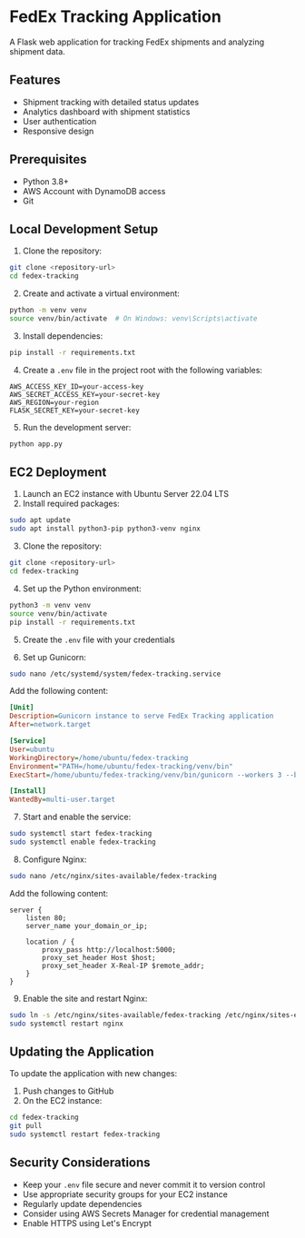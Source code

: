 # FedEx Tracking Application

A Flask web application for tracking FedEx shipments and analyzing shipment data.

## Features
- Shipment tracking with detailed status updates
- Analytics dashboard with shipment statistics
- User authentication
- Responsive design

## Prerequisites
- Python 3.8+
- AWS Account with DynamoDB access
- Git

## Local Development Setup

1. Clone the repository:
```bash
git clone <repository-url>
cd fedex-tracking
```

2. Create and activate a virtual environment:
```bash
python -m venv venv
source venv/bin/activate  # On Windows: venv\Scripts\activate
```

3. Install dependencies:
```bash
pip install -r requirements.txt
```

4. Create a `.env` file in the project root with the following variables:
```
AWS_ACCESS_KEY_ID=your-access-key
AWS_SECRET_ACCESS_KEY=your-secret-key
AWS_REGION=your-region
FLASK_SECRET_KEY=your-secret-key
```

5. Run the development server:
```bash
python app.py
```

## EC2 Deployment

1. Launch an EC2 instance with Ubuntu Server 22.04 LTS
2. Install required packages:
```bash
sudo apt update
sudo apt install python3-pip python3-venv nginx
```

3. Clone the repository:
```bash
git clone <repository-url>
cd fedex-tracking
```

4. Set up the Python environment:
```bash
python3 -m venv venv
source venv/bin/activate
pip install -r requirements.txt
```

5. Create the `.env` file with your credentials

6. Set up Gunicorn:
```bash
sudo nano /etc/systemd/system/fedex-tracking.service
```

Add the following content:
```ini
[Unit]
Description=Gunicorn instance to serve FedEx Tracking application
After=network.target

[Service]
User=ubuntu
WorkingDirectory=/home/ubuntu/fedex-tracking
Environment="PATH=/home/ubuntu/fedex-tracking/venv/bin"
ExecStart=/home/ubuntu/fedex-tracking/venv/bin/gunicorn --workers 3 --bind 0.0.0.0:5000 app:app

[Install]
WantedBy=multi-user.target
```

7. Start and enable the service:
```bash
sudo systemctl start fedex-tracking
sudo systemctl enable fedex-tracking
```

8. Configure Nginx:
```bash
sudo nano /etc/nginx/sites-available/fedex-tracking
```

Add the following content:
```nginx
server {
    listen 80;
    server_name your_domain_or_ip;

    location / {
        proxy_pass http://localhost:5000;
        proxy_set_header Host $host;
        proxy_set_header X-Real-IP $remote_addr;
    }
}
```

9. Enable the site and restart Nginx:
```bash
sudo ln -s /etc/nginx/sites-available/fedex-tracking /etc/nginx/sites-enabled
sudo systemctl restart nginx
```

## Updating the Application

To update the application with new changes:

1. Push changes to GitHub
2. On the EC2 instance:
```bash
cd fedex-tracking
git pull
sudo systemctl restart fedex-tracking
```

## Security Considerations
- Keep your `.env` file secure and never commit it to version control
- Use appropriate security groups for your EC2 instance
- Regularly update dependencies
- Consider using AWS Secrets Manager for credential management
- Enable HTTPS using Let's Encrypt 